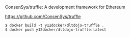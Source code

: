 ConsenSys/truffle: A development framework for Ethereum

https://github.com/ConsenSys/truffle

```
$ docker build -t y12docker/dltdojo-truffle .
$ docker push y12docker/dltdojo-truffle:latest
```
